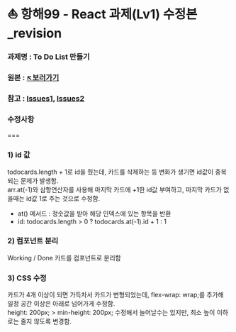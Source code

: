 # ⛵ 항해99 - React 과제(Lv1) 수정본_revision
### 과제명 : To Do List 만들기
### 원본 : [↖️보러가기](https://github.com/hyj01230/hh99_react_Lv1.git)
### 참고 : [Issues1](https://github.com/hyj01230/hh99_react_Lv1/issues/2#issue-1869082391), [Issues2](https://github.com/hyj01230/hh99_react_Lv1/issues/4#issue-1872781734)
### 수정사항
===
### 1) id 값
todocards.length + 1로 id을 줬는데, 카드를 삭제하는 등 변화가 생기면 id값이 중복되는 문제가 발생함.  
arr.at(-1)와 삼항연산자를 사용해 마지막 카드에 +1한 id값 부여하고, 마지막 카드가 없을때는 id값 1로 주는 것으로 수정함.  
- at() 메서드 : 정숫값을 받아 해당 인덱스에 있는 항목을 반환
- id: todocards.length > 0 ? todocards.at(-1).id + 1 : 1<br/>

  
### 2) 컴포넌트 분리
Working / Done 카드를 컴포넌트로 분리함<br/>

  
### 3) CSS 수정
카드가 4개 이상이 되면 가득차서 카드가 변형되었는데, flex-wrap: wrap;를 추가해 일정 공간 이상은 아래로 넘어가게 수정함.  
height: 200px; > min-height: 200px; 수정해서 늘어날수는 있지만, 최소 높이 이하로는 줄지 않도록 변경함.
